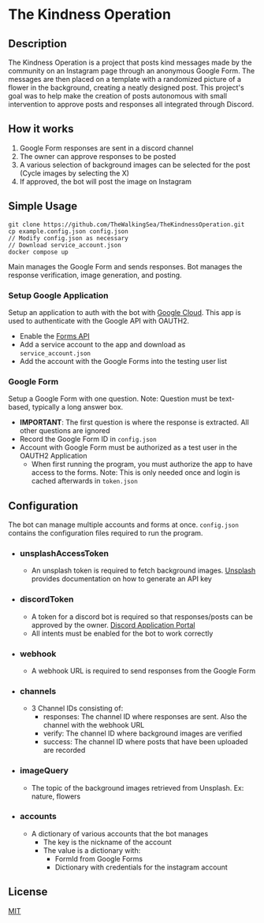 # The Kindness Operation


## Description
The Kindness Operation is a project that posts kind messages made by the community on an Instagram page through an anonymous Google Form. The messages are then placed on a template with a randomized picture of a flower in the background, creating a neatly designed post. This project's goal was to help make the creation of posts autonomous with small intervention to approve posts and responses all integrated through Discord.

## How it works
1. Google Form responses are sent in a discord channel
2. The owner can approve responses to be posted
3. A various selection of background images can be selected for the post (Cycle images by selecting the X)
4. If approved, the bot will post the image on Instagram

## Simple Usage
```
git clone https://github.com/TheWalkingSea/TheKindnessOperation.git
cp example.config.json config.json
// Modify config.json as necessary
// Download service_account.json
docker compose up
```
Main manages the Google Form and sends responses. Bot manages the response verification, image generation, and posting.

### Setup Google Application
Setup an application to auth with the bot with [Google Cloud](https://developers.google.com/workspace/guides/get-started). This app is used to authenticate with the Google API with OAUTH2.
- Enable the [Forms API](https://console.cloud.google.com/flows/enableapi?apiid=forms.googleapis.com)
- Add a service account to the app and download as ```service_account.json```
- Add the account with the Google Forms into the testing user list

### Google Form
Setup a Google Form with one question. Note: Question must be text-based, typically a long answer box.
- **IMPORTANT**: The first question is where the response is extracted. All other questions are ignored
- Record the Google Form ID in ```config.json```
- Account with Google Form must be authorized as a test user in the OAUTH2 Application
    - When first running the program, you must authorize the app to have access to the forms. Note: This is only needed once and login is cached afterwards in ```token.json```


## Configuration
The bot can manage multiple accounts and forms at once. ```config.json``` contains the configuration files required to run the program.
- ### unsplashAccessToken
    - An unsplash token is required to fetch background images. [Unsplash](https://unsplash.com/developers) provides documentation on how to generate an API key
- ### discordToken
    - A token for a discord bot is required so that responses/posts can be approved by the owner. [Discord Application Portal](https://discord.com/developers/applications)
    - All intents must be enabled for the bot to work correctly
- ### webhook
    - A webhook URL is required to send responses from the Google Form
- ### channels
    - 3 Channel IDs consisting of:
        - responses: The channel ID where responses are sent. Also the channel with the webhook URL
        - verify: The channel ID where background images are verified
        - success: The channel ID where posts that have been uploaded are recorded
- ### imageQuery
    - The topic of the background images retrieved from Unsplash. Ex: nature, flowers
- ### accounts
    - A dictionary of various accounts that the bot manages
        - The key is the nickname of the account
        - The value is a dictionary with:
            - FormId from Google Forms
            - Dictionary with credentials for the instagram account

## License
[MIT](https://github.com/TheWalkingSea/SmileProject/blob/main/LICENSE)
